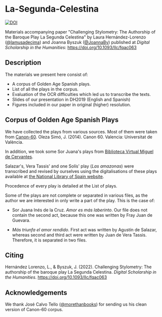 # La-Segunda-Celestina

[![DOI](https://zenodo.org/badge/DOI/10.5281/zenodo.5879010.svg)](https://doi.org/10.5281/zenodo.5879010)

Materials accompanying paper "Challenging Stylometry: The Authorship of the Baroque Play La Segunda Celestina" by Laura Hernández-Lorenzo ([@lamusadecima](www.github.com/lamusadecima)) and Joanna Byszuk ([@JoannaBy](www.github.com/JoannaBy)) published at <i>Digital Scholarship in the Humanities</i>: https://doi.org/10.1093/llc/fqac063

## Description
The materials we present here consist of:
* A corpus of Golden Age Spanish plays.
* List of all the plays in the corpus.
* Evaluation of the OCR difficulties which led us to transcribe the texts.
* Slides of our presentation in DH2019 (English and Spanish)
* Figures included in our paper in original (higher) resolution.

## Corpus of Golden Age Spanish Plays
We have collected the plays from various sources. Most of them were taken from [Canon-60](https://tc12.uv.es/?page_id=3626). Oleza Simó, J. (2014). Canon 60. Valencia: Universitat de València. 

In addition, we took some Sor Juana's plays from [Biblioteca Virtual Miguel de Cervantes](https://www.cervantesvirtual.com). 

Salazar's, Vera Tassis' and one Solís' play (*Las amazonas*) were transcribed and revised by ourselves using the digitalisations of these plays available at [the National Library of Spain website](https://www.bne.es). 

Procedence of every play is detailed at the List of plays. 

Some of the plays are not complete or separated in various files, as the author we are interested in only write a part of the play. This is the case of:

- Sor Juana Inés de la Cruz. <i>Amor es más laberinto</i>. Our file does not contain the second act, because this one was written by Fray Juan de Guevara.

- <i>Más triunfa el amor rendido</i>. First act was written by Agustín de Salazar, whereas second and third act were written by Juan de Vera Tassis. Therefore, it is separated in two files.

## Citing

Hernández Lorenzo, L., & Byszuk, J. (2022). Challenging Stylometry: The authorship of the baroque play La Segunda Celestina. <i>Digital Scholarship in the Humanities</i>. https://doi.org/10.1093/llc/fqac063

## Acknowledgements

We thank José Calvo Tello ([@morethanbooks](www.github.com/morethanbooks)) for sending us his clean version of Canon-60 corpus.
